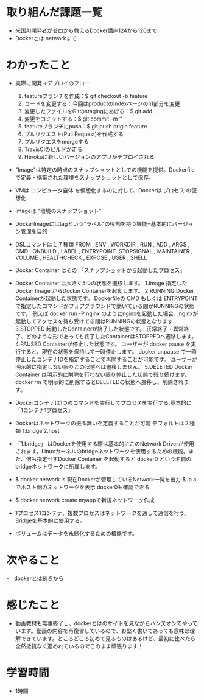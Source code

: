 # 取り組んだ課題一覧
- 米国AI開発者がゼロから教えるDocker講座124から126まで
- Dockerとは networkまで

# わかったこと
- 実際に開発→デプロイのフロー
  1. featureブランチを作成：$ git checkout -b feature
  2. コードを変更する：今回はproductのindexページのh1部分を変更
  3. 変更したファイルをGitのstagingにあげる：$ git add .
  4. 変更をコミットする：$ git commit -m ‘<commit message>’
  5. featureブランチにpush：$ git push origin feature
  6. プルリクエスト(Pull Request)を作成する
  7. プルリクエスをmergeする
  8. TravisCIのビルドが⾛る
  9. Herokuに新しいバージョンのアプリがデプロイされる

- "Image"は特定の時点のスナップショットとしての機能を提供。Dockerfileで定義・構築された環境をスナップショットとして保存。
- VMは コンピュータ自体 を仮想化するのに対して、Dockerは プロセス の仮想化
- Imageは "環境のスナップショット"
- DockerImageにはtagという"ラベル"の役割を持つ機能=基本的にバージョン管理を目的
- DSLコマンドは１７種類  FROM , ENV , WORKDIR , RUN , ADD , ARGS , CMD , ONBUILD , LABEL , ENTRYPOINT ,STOPSIGNAL , MAINTAINER , VOLUME , HEALTHCHECK , EXPOSE , USER , SHELL
- Docker Container はその 「スナップショットから起動したプロセス」
- Docker Container は大きく5つの状態を遷移します。
  1.Image
  指定したDocker Image からDocker Containerを起動します。
  2.RUNNING
  Docker Containerが起動した状態です。
  Dockerfileの CMD もしくは ENTRYPOINT で指定したコマンドがフォアグラウンドで動いている間がRUNNINGの状態です。
  例えば docker run -P nginx のようにnginxを起動した場合、nginxが起動してアクセスを待ち受けてる間はRUNNINGの状態となります
  3.STOPPED
  起動したContainerが終了した状態です。
  正常終了・異常終了、どのような形であっても終了したContainerはSTOPPEDへ遷移します。
  4.PAUSED
  Containerが停止した状態です。
  ユーザーが docker pause <CONTAINER ID> を実行すると、現在の状態を保持して一時停止します。
  docker unpause <CONTAINER ID> で一時停止したコンテナIDを指定することで再開することが可能です。
  ユーザーが明示的に指定しない限りこの状態へは遷移しません。
  5.DELETED
  Docker Container は明示的に削除を行わない限り停止した状態で残り続けます。
  docker rm <CONTAINER ID> で明示的に削除するとDELETEDの状態へ遷移し、削除されます。
- Dockerコンテナは1つのコマンドを実行してプロセスを実行する.基本的に「1コンテナ1プロセス」
- Dockerはネットワークの振る舞いを定義することが可能 デフォルトは２種類  1.bridge 2.host
- 「1.bridge」 はDockerを使用する際は基本的にこのNetwork Driverが使用されます。Linuxカーネルのbridgeネットワークを使用するための機能。また、何も指定せずDocker Container を起動すると docker0 という名前のbridgeネットワークに所属します。
- $ docker network ls 現在Dockerが管理しているNetwork一覧を出力    $ ip aでホスト側のネットワークを表示 docker0も確認できる
- $ docker network create myappで新規ネットワーク作成
- 1プロセス1コンテナ、複数プロセスはネットワークを通して通信を行う。Bridgeを基本的に使用する。
- ボリュームはデータを永続化するための機能です。



# 次やること
-　dockerとは続きから

# 感じたこと
- 動画教材も無事終了し、dockerとはのサイトを見ながらハンズオンでやっています。動画の内容を再復習しているので、お堅く書いてあっても意味は理解できています。ところどころ初めて見るものはあるけど、最初に比べたら全然抵抗なく進めれているのでこのまま頑張ります！

# 学習時間
- 1時間

